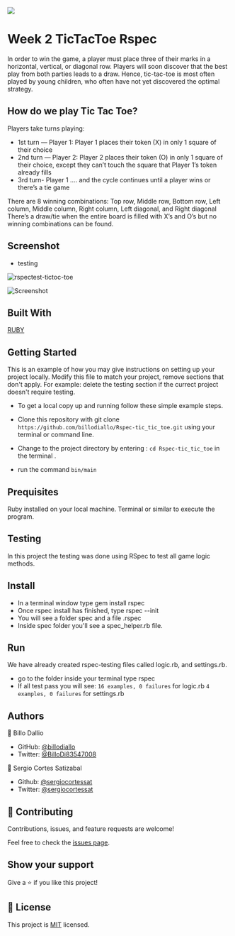 ![](https://img.shields.io/badge/Microverse-blueviolet)

# Week 2 TicTacToe Rspec

In order to win the game, a player must place three of their marks in a horizontal, vertical, or diagonal row.
Players will soon discover that the best play from both parties leads to a draw.
Hence, tic-tac-toe is most often played by young children, who often have not yet discovered the optimal strategy. 

## How do we play Tic Tac Toe?

Players take turns playing: 
- 1st turn — Player 1: 
Player 1 places their token (X) in only 1 square of their choice
- 2nd turn — Player 2:
 Player 2 places their token (O) in only 1 square of their choice, except they can’t touch the square that Player 1’s token already fills
- 3rd turn- Player 1 …. and the cycle continues until a player wins or there’s a tie game

There are 8 winning combinations: Top row, Middle row, Bottom row, Left column, Middle column, Right column, Left diagonal, and Right diagonal
There’s a draw/tie when the entire board is filled with X’s and O’s but no winning combinations can be found.

## Screenshot
- testing

![rspectest-tictoc-toe](https://user-images.githubusercontent.com/11162987/108459668-2cf05a00-7288-11eb-9c1f-61079e7ce200.PNG)

![Screenshot](TicTacToe.gif)

## Built With
 [RUBY](https://github.com/billodiallo/Rspec-tic_tic_toe)

## Getting Started

This is an example of how you may give instructions on setting up your project locally. Modify this file to match your project, remove sections that don't apply. For example: delete the testing section if the currect project doesn't require testing.

- To get a local copy up and running follow these simple example steps.

- Clone this repository with git clone ```https://github.com/billodiallo/Rspec-tic_tic_toe.git``` using your terminal or command line.
- Change to the project directory by entering :
```cd Rspec-tic_tic_toe``` in the terminal .
- run the command ```bin/main```

## Prequisites

Ruby installed on your local machine.
Terminal or similar to execute the program.

## Testing
In this project the testing was done using RSpec to test all game logic methods.

## Install
- In a terminal window type gem install rspec
- Once rspec install has finished, type rspec --init
- You will see a folder spec and a file .rspec
- Inside spec folder you'll see a spec_helper.rb file.

## Run
We have already created rspec-testing files called logic.rb, and settings.rb.
- go to the folder inside your terminal type rspec
- If all test pass you will see:
 `16 examples, 0 failures` for logic.rb
 `4 examples, 0 failures` for settings.rb

## Authors

👤 Billo Dallio

- GitHub: [@billodiallo](https://github.com/billodiallo)
- Twitter: [@BilloDi83547008](https://twitter.com/BilloDi83547008)

👤 Sergio Cortes Satizabal

- Github: [@sergiocortessat](https://github.com/sergiocortessat)
- Twitter: [@sergiocortessat](https://twitter.com/sergiocortessat)

## 🤝 Contributing

Contributions, issues, and feature requests are welcome!

Feel free to check the [issues page](https://github.com/greg0109/TicTacToe/issues).

## Show your support

Give a ⭐️ if you like this project!

## 📝 License

This project is [MIT](LICENSE) licensed.
